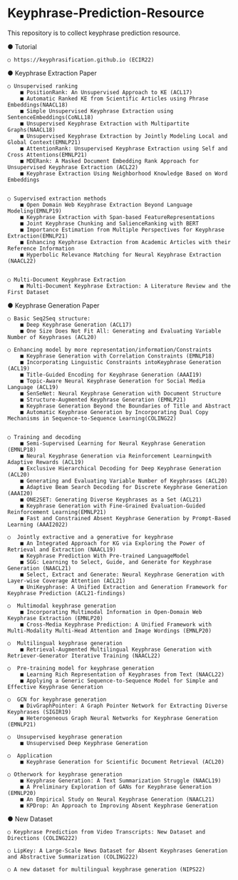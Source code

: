 # Keyphrase-Prediction-Resource

This repository is to collect keyphrase prediction resource. 

● Tutorial 

	○ https://keyphrasification.github.io (ECIR22)


● Keyphrase Extraction Paper

	○ Unsupervised ranking
		■ PositionRank: An Unsupervised Approach to KE (ACL17)
		■ Automatic Ranked KE from Scientific Articles using Phrase Embeddings(NAACL18)
		■ Simple Unsupervised Keyphrase Extraction using SentenceEmbeddings(CoNLL18)
		■ Unsupervised Keyphrase Extraction with Multipartite Graphs(NAACL18)
		■ Unsupervised Keyphrase Extraction by Jointly Modeling Local and Global Context(EMNLP21)
		■ AttentionRank: Unsupervised Keyphrase Extraction using Self and Cross Attentions(EMNLP21)
		■ MDERank: A Masked Document Embedding Rank Approach for Unsupervised Keyphrase Extraction (ACL22)
		■ Keyphrase Extraction Using Neighborhood Knowledge Based on Word Embeddings


	○ Supervised extraction methods
		■ Open Domain Web Keyphrase Extraction Beyond Language Modeling(EMNLP19)
		■ Keyphrase Extraction with Span-based FeatureRepresentations
		■ Joint Keyphrase Chunking and SalienceRanking with BERT
		■ Importance Estimation from Multiple Perspectives for Keyphrase Extraction(EMNLP21)
		■ Enhancing Keyphrase Extraction from Academic Articles with their Reference Information
		■ Hyperbolic Relevance Matching for Neural Keyphrase Extraction (NAACL22)

	
	○ Multi-Document Keyphrase Extraction
		■ Multi-Document Keyphrase Extraction: A Literature Review and the First Dataset

   
● Keyphrase Generation Paper

	○ Basic Seq2Seq structure:
		■ Deep Keyphrase Generation (ACL17)
		■ One Size Does Not Fit All: Generating and Evaluating Variable Number of Keyphrases (ACL20)

	○ Enhancing model by more representation/information/Constraints
		■ Keyphrase Generation with Correlation Constraints (EMNLP18)
		■ Incorporating Linguistic Constraints intoKeyphrase Generation (ACL19)
		■ Title-Guided Encoding for Keyphrase Generation (AAAI19)
		■ Topic-Aware Neural Keyphrase Generation for Social Media Language (ACL19)
		■ SenSeNet: Neural Keyphrase Generation with Document Structure
		■ Structure-Augmented Keyphrase Generation (EMNLP21)
		■ Keyphrase Generation Beyond the Boundaries of Title and Abstract
 		■ Automatic Keyphrase Generation by Incorporating Dual Copy Mechanisms in Sequence-to-Sequence Learning(COLING22)


	○ Training and decoding
		■ Semi-Supervised Learning for Neural Keyphrase Generation (EMNLP18)
		■ Neural Keyphrase Generation via Reinforcement Learningwith Adaptive Rewards (ACL19)
		■ Exclusive Hierarchical Decoding for Deep Keyphrase Generation (ACL20)
		■ Generating and Evaluating Variable Number of Keyphrases (ACL20)
		■ Adaptive Beam Search Decoding for Discrete Keyphrase Generation (AAAI20)
		■ ONE2SET: Generating Diverse Keyphrases as a Set (ACL21)
   		■ Keyphrase Generation with Fine-Grained Evaluation-Guided Reinforcement Learning(EMNLP21)
   		■ Fast and Constrained Absent Keyphrase Generation by Prompt-Based Learning (AAAI2022)

	○  Jointly extractive and a generative for keyphrase
		■ An Integrated Approach for KG via Exploring the Power of Retrieval and Extraction (NAACL19)
		■ Keyphrase Prediction With Pre-trained LanguageModel
		■ SGG: Learning to Select, Guide, and Generate for Keyphrase Generation (NAACL21)
		■ Select, Extract and Generate: Neural Keyphrase Generation with Layer-wise Coverage Attention (ACL21)
		■ UniKeyphrase: A Unified Extraction and Generation Framework for Keyphrase Prediction (ACL21-findings)

	○  Multimodal keyphrase generation
		■ Incorporating Multimodal Information in Open-Domain Web Keyphrase Extraction (EMNLP20)
		■ Cross-Media Keyphrase Prediction: A Unified Framework with Multi-Modality Multi-Head Attention and Image Wordings (EMNLP20)

	○  Multilingual keyphrase generation
		■ Retrieval-Augmented Multilingual Keyphrase Generation with Retriever-Generator Iterative Training (NAACL22)

	○  Pre-training model for keyphrase generation
		■ Learning Rich Representation of Keyphrases from Text (NAACL22)
		■ Applying a Generic Sequence-to-Sequence Model for Simple and Effective Keyphrase Generation

	○  GCN for keyphrase generation
		■ DivGraphPointer: A Graph Pointer Network for Extracting Diverse Keyphrases (SIGIR19)
		■ Heterogeneous Graph Neural Networks for Keyphrase Generation (EMNLP21)

	○  Unsupervised keyphrase generation
		■ Unsupervised Deep Keyphrase Generation

	○  Application
		■ Keyphrase Generation for Scientific Document Retrieval (ACL20)

	○ Otherwork for keyphrase generation
		■ Keyphrase Generation: A Text Summarization Struggle (NAACL19)
		■ A Preliminary Exploration of GANs for Keyphrase Generation (EMNLP20)
		■ An Empirical Study on Neural Keyphrase Generation (NAACL21)
		■ KPDrop: An Approach to Improving Absent Keyphrase Generation

● New Dataset

	○ Keyphrase Prediction from Video Transcripts: New Dataset and Directions (COLING222)
	
	○ LipKey: A Large-Scale News Dataset for Absent Keyphrases Generation and Abstractive Summarization (COLING222)
	
	○ A new dataset for multilingual keyphrase generation (NIPS22)

